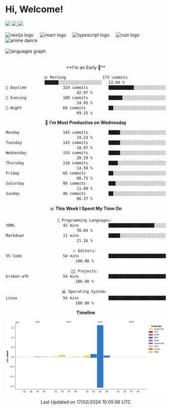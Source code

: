 <div align="center">
  <h1 align="left">
    Hi, Welcome!
  </h1>
  <div align="left">
    <div>
      <img src="https://img.shields.io/github/followers/kraken-afk.svg?style=social&label=Follow&maxAge=2592000" />
      <a href="https://twitter.com/trshppl">
        <img src="https://img.shields.io/twitter/follow/trshppl" />
      </a>
      <a href="https://nv-me.vercel.app">
        <img src="https://img.shields.io/badge/visit-my_site-blue" />
      </a>
    </div>
    <br />
    <div>
      <img src="https://skillicons.dev/icons?i=nextjs" height="40" alt="nextjs logo" />
      <img width="12" />
      <img src="https://skillicons.dev/icons?i=react" height="40" alt="react logo" />
      <img width="12" />
      <img src="https://skillicons.dev/icons?i=ts" height="40" alt="typescript logo" />
      <img width="12" />
      <img src="https://skillicons.dev/icons?i=rust" height="40" alt="rust logo" />
      <img src="https://media.tenor.com/sbvSVkB_hq8AAAAi/anime-dens.gif" alt="anime dance" height="40" />
    </div>
    <br />
    <div>
      <img src="https://github-readme-stats.vercel.app/api/top-langs?username=kraken-afk&locale=en&hide_title=false&layout=compact&card_width=320&langs_count=6&theme=rose_pine&hide_border=true&order=2" height="150" alt="languages graph" />
    </div>
  </div>
  <br />
  <br/>
  <!--START_SECTION:waka-->
**I'm an Early 🐤** 

```text
🌞 Morning                173 commits         ██████░░░░░░░░░░░░░░░░░░░   22.94 % 
🌆 Daytime                324 commits         ███████████░░░░░░░░░░░░░░   42.97 % 
🌃 Evening                188 commits         ██████░░░░░░░░░░░░░░░░░░░   24.93 % 
🌙 Night                  69 commits          ██░░░░░░░░░░░░░░░░░░░░░░░   09.15 % 
```
📅 **I'm Most Productive on Wednesday** 

```text
Monday                   145 commits         █████░░░░░░░░░░░░░░░░░░░░   19.23 % 
Tuesday                  143 commits         █████░░░░░░░░░░░░░░░░░░░░   18.97 % 
Wednesday                153 commits         █████░░░░░░░░░░░░░░░░░░░░   20.29 % 
Thursday                 110 commits         ████░░░░░░░░░░░░░░░░░░░░░   14.59 % 
Friday                   66 commits          ██░░░░░░░░░░░░░░░░░░░░░░░   08.75 % 
Saturday                 89 commits          ███░░░░░░░░░░░░░░░░░░░░░░   11.80 % 
Sunday                   48 commits          ██░░░░░░░░░░░░░░░░░░░░░░░   06.37 % 
```


📊 **This Week I Spent My Time On** 

```text
💬 Programming Languages: 
YAML                     42 mins             ████████████████████░░░░░   78.84 % 
Markdown                 11 mins             █████░░░░░░░░░░░░░░░░░░░░   21.16 % 

🔥 Editors: 
VS Code                  54 mins             █████████████████████████   100.00 % 

🐱‍💻 Projects: 
kraken-afk               54 mins             █████████████████████████   100.00 % 

💻 Operating System: 
Linux                    54 mins             █████████████████████████   100.00 % 
```

**Timeline**

![Lines of Code chart](https://raw.githubusercontent.com/kraken-afk/kraken-afk/main/assets/bar_graph.png)


 Last Updated on 17/02/2024 10:05:56 UTC
<!--END_SECTION:waka-->
</div>
<br />